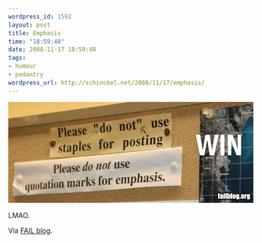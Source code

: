 ```yaml
--- 
wordpress_id: 1592
layout: post
title: Emphasis
time: "18:59:48"
date: 2008-11-17 18:59:48
tags: 
- humour
- pedantry
wordpress_url: http://schinckel.net/2008/11/17/emphasis/
---
```

![fail-owned-quotation-marks-correction-sign-fail.jpg][1]

LMAO.

Via [FAIL blog][2].

   [1]: /images/2008/11/fail-owned-quotation-marks-correction-sign-fail.jpg
   [2]: http://failblog.org/2008/11/17/sign-win/

